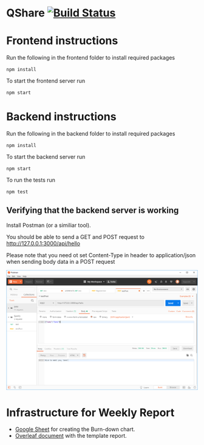 # QShare [![Build Status](https://travis-ci.com/IOOPM-UU/QShare.svg?token=3Z3Hi5uT3ouDVfVYgF9g&branch=master)](https://travis-ci.com/IOOPM-UU/QShare)

# Frontend instructions
Run the following in the frontend folder to install required packages
```
npm install
```

To start the frontend server run
```
npm start
```

# Backend instructions
Run the following in the backend folder to install required packages
```
npm install
```

To start the backend server run
```
npm start
```

To run the tests run
```
npm test
```

## Verifying that the backend server is working
Install Postman (or a similiar tool).

You should be able to send a GET and POST request to http://127.0.0.1:3000/api/hello

Please note that you need ot set Content-Type in header to application/json when sending body data in a POST request

![Postman Example](img/postman.png)

# Infrastructure for Weekly Report
- [Google Sheet](https://docs.google.com/spreadsheets/d/1cjB0Z42xmFW32aBV-RyJgqA-kDC7FpqqFkRQptqRWwY/edit?usp=sharing) for creating the Burn-down chart.
- [Overleaf document](https://www.overleaf.com/1494984818mgrgxcqnvpyz) with the template report.
